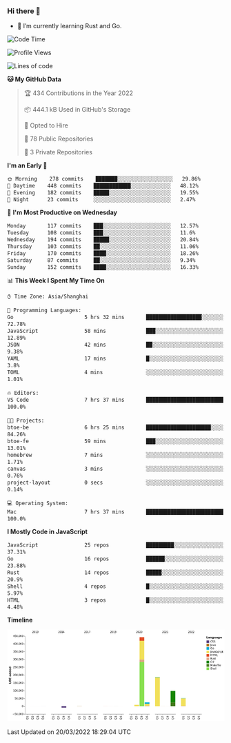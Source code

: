### Hi there 👋

- 🌱 I’m currently learning Rust and Go.

<!--START_SECTION:waka-->
![Code Time](http://img.shields.io/badge/Code%20Time-310%20hrs%207%20mins-blue)

![Profile Views](http://img.shields.io/badge/Profile%20Views-0-blue)

![Lines of code](https://img.shields.io/badge/From%20Hello%20World%20I%27ve%20Written-810%20Thousand%20lines%20of%20code-blue)

**🐱 My GitHub Data** 

> 🏆 434 Contributions in the Year 2022
 > 
> 📦 444.1 kB Used in GitHub's Storage 
 > 
> 💼 Opted to Hire
 > 
> 📜 78 Public Repositories 
 > 
> 🔑 3 Private Repositories  
 > 
**I'm an Early 🐤** 

```text
🌞 Morning    278 commits    ███████░░░░░░░░░░░░░░░░░░   29.86% 
🌆 Daytime    448 commits    ████████████░░░░░░░░░░░░░   48.12% 
🌃 Evening    182 commits    █████░░░░░░░░░░░░░░░░░░░░   19.55% 
🌙 Night      23 commits     ░░░░░░░░░░░░░░░░░░░░░░░░░   2.47%

```
📅 **I'm Most Productive on Wednesday** 

```text
Monday       117 commits    ███░░░░░░░░░░░░░░░░░░░░░░   12.57% 
Tuesday      108 commits    ███░░░░░░░░░░░░░░░░░░░░░░   11.6% 
Wednesday    194 commits    █████░░░░░░░░░░░░░░░░░░░░   20.84% 
Thursday     103 commits    ██░░░░░░░░░░░░░░░░░░░░░░░   11.06% 
Friday       170 commits    ████░░░░░░░░░░░░░░░░░░░░░   18.26% 
Saturday     87 commits     ██░░░░░░░░░░░░░░░░░░░░░░░   9.34% 
Sunday       152 commits    ████░░░░░░░░░░░░░░░░░░░░░   16.33%

```


📊 **This Week I Spent My Time On** 

```text
⌚︎ Time Zone: Asia/Shanghai

💬 Programming Languages: 
Go                       5 hrs 32 mins       ██████████████████░░░░░░░   72.78% 
JavaScript               58 mins             ███░░░░░░░░░░░░░░░░░░░░░░   12.89% 
JSON                     42 mins             ██░░░░░░░░░░░░░░░░░░░░░░░   9.38% 
YAML                     17 mins             █░░░░░░░░░░░░░░░░░░░░░░░░   3.8% 
TOML                     4 mins              ░░░░░░░░░░░░░░░░░░░░░░░░░   1.01%

🔥 Editors: 
VS Code                  7 hrs 37 mins       █████████████████████████   100.0%

🐱‍💻 Projects: 
btoe-be                  6 hrs 25 mins       █████████████████████░░░░   84.26% 
btoe-fe                  59 mins             ███░░░░░░░░░░░░░░░░░░░░░░   13.01% 
homebrew                 7 mins              ░░░░░░░░░░░░░░░░░░░░░░░░░   1.71% 
canvas                   3 mins              ░░░░░░░░░░░░░░░░░░░░░░░░░   0.76% 
project-layout           0 secs              ░░░░░░░░░░░░░░░░░░░░░░░░░   0.14%

💻 Operating System: 
Mac                      7 hrs 37 mins       █████████████████████████   100.0%

```

**I Mostly Code in JavaScript** 

```text
JavaScript               25 repos            █████████░░░░░░░░░░░░░░░░   37.31% 
Go                       16 repos            ██████░░░░░░░░░░░░░░░░░░░   23.88% 
Rust                     14 repos            █████░░░░░░░░░░░░░░░░░░░░   20.9% 
Shell                    4 repos             █░░░░░░░░░░░░░░░░░░░░░░░░   5.97% 
HTML                     3 repos             █░░░░░░░░░░░░░░░░░░░░░░░░   4.48%

```


**Timeline**

![Chart not found](https://raw.githubusercontent.com/elton/elton/main/charts/bar_graph.png) 


 Last Updated on 20/03/2022 18:29:04 UTC
<!--END_SECTION:waka-->

<!--
**elton/elton** is a ✨ _special_ ✨ repository because its `README.md` (this file) appears on your GitHub profile.

Here are some ideas to get you started:

- 🔭 I’m currently working on ...
- 🌱 I’m currently learning ...
- 👯 I’m looking to collaborate on ...
- 🤔 I’m looking for help with ...
- 💬 Ask me about ...
- 📫 How to reach me: ...
- 😄 Pronouns: ...
- ⚡ Fun fact: ...
-->
